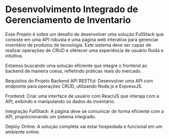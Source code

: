 # Desenvolvimento Integrado de Gerenciamento de Inventario

Esse Projeto é sobre um desafio de desenvolver uma solução FullStack que consiste em uma API robusta e uma página web interativa para gerenciar inventário de produtos de tecnologia. Este sistema deve ser capaz de realizar operações de CRUD e oferecer uma experiência de usuário fluida e intuitiva.

Estamos buscando uma solução eficiente que integre o frontend ao backend de maneira coesa, refletindo práticas reais do mercado.

Requisitos do Projeto Backend API RESTful: Desenvolver uma API com endpoints para operações CRUD, utilizando Node.js e ExpressJS.

Frontend: Criar uma interface de usuário com ReactJS que interaja com a API, exibindo e manipulando os dados do inventário.

Integração FullStack: A página deve se comunicar de forma eficiente com a API, proporcionando um sistema integrado.

Deploy Online: A solução completa vai estar hospedada e funcional em um ambiente online.

